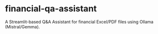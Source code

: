 # financial-qa-assistant
A Streamlit-based Q&amp;A Assistant for financial Excel/PDF files using Ollama (Mistral/Gemma).

